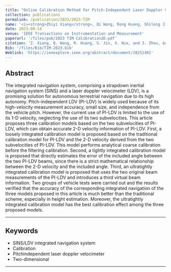 ```yaml
---
title: "Online Calibration Method for Pitch-Independent Laser Doppler Velocimeter Based on Improved Integrated Navigation Model"
collection: publications
permalink: /publication/2023/2023-TIM
name: '<i><strong>Zhiyi Xiang</strong>, Qi Wang, Rong Huang, Shilong Jin, Xiaoming Nie, Jian Zhou<sup>*</sup></i>'
date: 2023-09-14
venue: 'IEEE Transactions on Instrumentation and Measurement'
paperurl: '/files/pub/2023 TIM Calibration2D.pdf'
citation: 'Z. Xiang, Q. Wang, R. Huang, S. Jin, X. Nie, and J. Zhou, &quot;Online Calibration Method for Pitch-Independent Laser Doppler Velocimeter Based on Improved Integrated Navigation Model,&quot; <i>IEEE. Trans. Instrum. Mea</i>, vol. 72, p. 1-13, Sep. 2023.'
Bib: '/files/Bib/TIM-2023.bib'
Weblink: 'https://ieeexplore.ieee.org/abstract/document/10251461'
---
```

**Abstract**
------
The integrated navigation system, comprising a strapdown inertial navigation system (SINS) and a laser doppler velocimeter (LDV), is a promising solution for autonomous terrestrial navigation due to its high autonomy. Pitch-independent LDV (PI-LDV) is widely used because of its high-velocity measurement accuracy, small size, and independence from the vehicle pitch. However, the current use of PI-LDV is limited to the use of its 1-D velocity, neglecting the use of its two subvelocities. This article proposes three calibration models based on the two subvelocities of PI-LDV, which can obtain accurate 2-D velocity information of PI-LDV. First, a loosely integrated calibration model is proposed based on the traditional calibration model for PI-LDV and the 2-D velocity derived from the two subvelocities of PI-LDV. This model performs analytical coarse calibration before the filtering calibration. Second, a tightly integrated calibration model is proposed that directly estimates the error of the included angle between the two PI-LDV beams, since there is a strict mathematical relationship between the 2-D velocity and the included angle. Third, an ultratightly integrated calibration model is proposed that uses the two original beam measurements of the PI-LDV and introduces a third virtual beam information. Two groups of vehicle tests were carried out and the results verified that the accuracy of the corresponding integrated navigation of the three models proposed in this article is much better than the traditional scheme, especially in height estimation. Moreover, the ultratightly integrated calibration model has the best calibration effect among the three proposed models.

------

**Keywords**
------
- SINS/LDV integrated navigation system
- Calibration
- Pitchindependent laser doppler velocimeter
- Two-dimensional

------